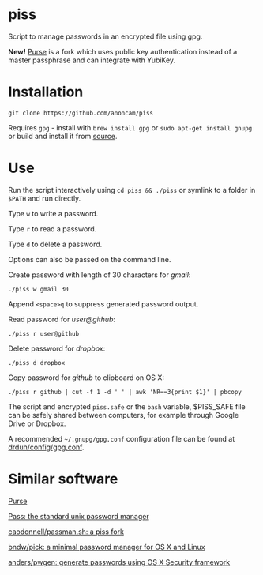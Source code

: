 # piss

Script to manage passwords in an encrypted file using gpg.

**New!** [Purse](https://github.com/anoncam/Purse) is a fork which uses public key authentication instead of a master passphrase and can integrate with YubiKey.

# Installation

    git clone https://github.com/anoncam/piss
    
Requires `gpg` - install with `brew install gpg` or `sudo apt-get install gnupg` or build and install it from [source](https://www.gnupg.org/download/index.html).

# Use

Run the script interactively using `cd piss && ./piss` or symlink to a folder in `$PATH` and run directly.

Type `w` to write a password.

Type `r` to read a password.

Type `d` to delete a password.

Options can also be passed on the command line.

Create password with length of 30 characters for *gmail*:

    ./piss w gmail 30

Append `<space>q` to suppress generated password output.

Read password for *user@github*:

    ./piss r user@github

Delete password for *dropbox*:

    ./piss d dropbox

Copy password for *github* to clipboard on OS X:

    ./piss r github | cut -f 1 -d ' ' | awk 'NR==3{print $1}' | pbcopy

The script and encrypted `piss.safe` or the `bash` variable, $PISS_SAFE file can be safely shared between computers, for example through Google Drive or Dropbox.

A recommended `~/.gnupg/gpg.conf` configuration file can be found at [drduh/config/gpg.conf](https://github.com/drduh/config/blob/master/gpg.conf).

# Similar software

[Purse](https://github.com/drduh/Purse)

[Pass: the standard unix password manager](http://www.passwordstore.org/)

[caodonnell/passman.sh: a piss fork](https://github.com/caodonnell/passman.sh)

[bndw/pick: a minimal password manager for OS X and Linux](https://github.com/bndw/pick)

[anders/pwgen: generate passwords using OS X Security framework](https://github.com/anders/pwgen)
